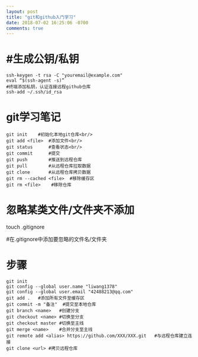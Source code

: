 ```yaml
---
layout: post
title: "git和github入门学习"
date: 2018-07-02 16:25:06 -0700
comments: true
---
```


#生成公钥/私钥
==============
```
ssh-keygen -t rsa -C "youremail@example.com" 
eval “$(ssh-agent -s)”  
#终端添加私钥，认证连接远程github仓库
ssh-add ~/.ssh/id_rsa  
```

git学习笔记
============
```
git init	#初始化本地git仓库<br/>
git add <file>	#添加文件<br/>
git status		#查看状态<br/>
git commit		#提交
git push		#推送到远程仓库
git pull		#从远程仓库拉取数据
git clone		#从远程仓库拷贝数据
git rm --cached <file>	#移除缓存区
git rm <file>    #移除仓库
```

忽略某类文件/文件夹不添加
=========================
touch .gitignore

#在.gitignore中添加要忽略的文件名/文件夹  

步骤
====
```
git init
git config --global user.name "liwang1378"
git config --global user.email "42488213@qq.com"
git add .	#添加所有文件至缓存区
git commit -m "备注"	#提交至本地仓库
git branch <name>	#创建分支
git checkout <name>	#切换至分支
git checkout master	#切换至主线
git merge <name>	#合并分支至主线
git remote add <alias> https://github.com/XXX/XXX.git	#与远程仓库建立连接
git clone <url>	#拷贝远程仓库
```



